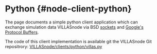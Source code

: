 # Python {#node-client-python}

The page documents a simple python client application which can exchange simulation data VILLASnode via BSD [sockets](https://docs.python.org/3/library/socket.html) and [Google's Protocol Buffers](https://developers.google.com/protocol-buffers/).

The code of this client implementation is available git the VILLASnode Git repositrory: [VILLASnode/clients/python/villas.py](https://git.rwth-aachen.de/acs/public/villas/VILLASnode/blob/develop/clients/python/villas.py)
